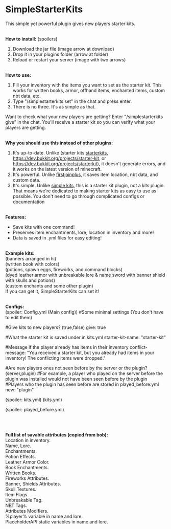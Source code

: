 # SimpleStarterKits
This simple yet powerful plugin gives new players starter kits.
<br/><br/>

**How to install:** (spoilers)
1. Download the jar file (image arrow at download)
2. Drop it in your plugins folder (arrow at folder)
3. Reload or restart your server (image with two arrows)
<br/><br/>

**How to use:**
1. Fill your inventory with the items you want to set as the starter kit. This works for written books, armor, offhand 
items, enchanted items, custom nbt data, etc.
2. Type "/simplestarterkits set" in the chat and press enter.
3. There is no three. It's as simple as that.


Want to check what your new players are getting? Enter "/simplestarterkits give" in the chat. You'll receive a starter 
kit so you can verify what your players are getting.
<br/><br/>

**Why you should use this instead of other plugins:**
1. It's up-to-date. Unlike (starter kits [starterkits](https://www.spigotmc.org/resources/starterkit-1-8-1-13-2.49445/), https://dev.bukkit.org/projects/starter-kit, or https://dev.bukkit.org/projects/starterkit), it doesn't 
generate errors, and it works on the latest version of minecraft.
2. It's powerful. Unlike [firstjoinplus](https://dev.bukkit.org/projects/firstjoinplus), it saves item location, nbt data, and custom data.
3. It's simple. Unlike [simple kits](https://www.spigotmc.org/resources/playerkits-fully-configurable-kits-1-8-1-19.75185/), this is a starter kit plugin, not a kits plugin. That means we're dedicated to making starter kits as easy to use as possible. You don't need to go through complicated configs or documentation
<br/><br/>

**Features:**
* Save kits with one command!
* Preserves item enchantments, lore, location in inventory and more!
* Data is saved in .yml files for easy editing!
<br/><br/>

**Example kits:**<br/>
(banners arranged in hi)<br/>
(written book with colors)<br/>
(potions, spawn eggs, fireworks, and command blocks)<br/>
(dyed leather armor with unbreakable lore & name sword with banner shield with skulls and potions)<br/>
(custom enchants and some other plugin)<br/>
If you can get it, SimpleStarterKits can set it!
<br/><br/>

**Configs:**<br/>
(spoiler: Config.yml (Main config))
#Some minimal settings (You don't have to edit them)


#Give kits to new players? (true,false)
give: true

#What the starter kit is saved under in kits.yml
starter-kit-name: "starter-kit"

#Message if the player already has items in their inventory
conflict-message: "You received a starter kit, but you already had items in your inventory! The conflicting items were dropped."

#Are new players ones not seen before by the server or the plugin? (server,plugin)
#For example, a player who played on the server before the plugin was installed would not have been seen before by the plugin
#Players who the plugin has seen before are stored in played_before.yml
new: "plugin"

(spoiler: kits.yml)
(kits.yml)

(spoiler: played_before.yml)

<br/><br/>

**Full list of savable attributes (copied from bob):**<br/>
Location in inventory.<br/>
Name, Lore.<br/>
Enchantments.<br/>
Potion Effects.<br/>
Leather Armor Color.<br/>
Book Enchantments.<br/>
Written Books.<br/>
Fireworks Attributes.<br/>
Banner, Shields Attributes.<br/>
Skull Textures.<br/>
Item Flags.<br/>
Unbreakable Tag.<br/>
NBT Tags.<br/>
Attributes Modifiers.<br/>
%player% variable in name and lore.<br/>
PlaceholderAPI static variables in name and lore.<br/>